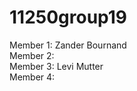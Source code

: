 # 11250group19

Member 1: Zander Bournand<br />
Member 2: <br />
Member 3: Levi Mutter<br />
Member 4: <br />
